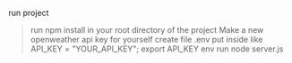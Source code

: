 
run project
> run npm install in your root directory of the project
> Make a new openweather api key for yourself
> create file .env put inside like API_KEY = "YOUR_API_KEY";
>export API_KEY env
>run node server.js
